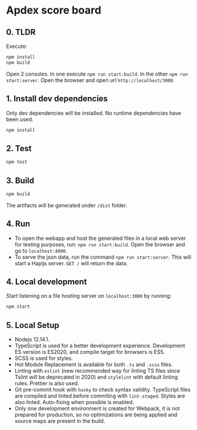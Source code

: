 # Apdex score board

## 0. TLDR

Execute:

```bash
npm install
npm build
```

Open 2 consoles. In one execute `npm run start:build`. In the other `npm run start:server`.
Open the browser and open url `http://localhost/3000`.

## 1. Install dev dependencies

Only dev dependencies will be installed. No runtime dependencies have been used.

```bash
npm install
```

## 2. Test

```bash
npm test
```

## 3. Build

```bash
npm build
```

The artifacts will be generated under `/dist` folder.

## 4. Run

- To open the webapp and host the generated files in a local web server for testing purposes, run: `npm run start:build`. Open the browser and go to `localhost:4000`.
- To serve the json data, run the command `npm run start:server`. This will start a Hapijs server. `GET /` will return the data.

## 4. Local development

Start listening on a file hosting server on `localhost:3000` by running:

```bash
npm start
```

## 5. Local Setup

- Nodejs 12.14.1.
- TypeScript is used for a better development experience. Development ES version is ES2020,  and compile target for browsers is ES5.
- SCSS is used for styles.
- Hot Module Replacement is available for both `.ts` and `.scss` files.
- Linting with `eslint` (new recommended way for linting TS files since Tslint will be deprecated in 2020) and `stylelint` with default linting rules. Prettier is also used.
- Git pre-commit hook with `husky` to check syntax validity. TypeScript files are compiled and linted before commiting with `lint-staged`. Styles are also linted. Auto-fixing when possible is enabled.
- Only one development environment is created for Webpack, it is not prepared for production, so no optimizations are being applied and source maps are present in the build.
